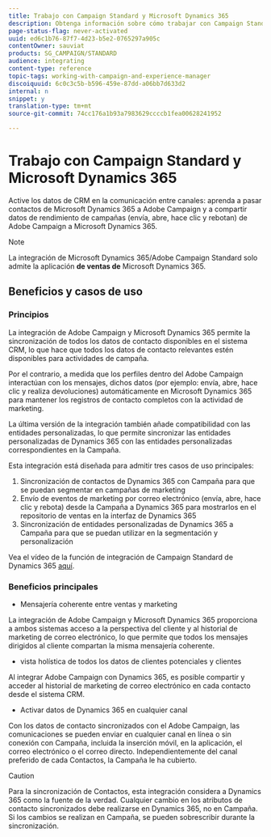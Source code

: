 ```yaml
---
title: Trabajo con Campaign Standard y Microsoft Dynamics 365
description: Obtenga información sobre cómo trabajar con Campaign Standard y Microsoft Dynamics 365
page-status-flag: never-activated
uuid: ed6c1b76-87f7-4d23-b5e2-0765297a905c
contentOwner: sauviat
products: SG_CAMPAIGN/STANDARD
audience: integrating
content-type: reference
topic-tags: working-with-campaign-and-experience-manager
discoiquuid: 6c0c3c5b-b596-459e-87dd-a06bb7d633d2
internal: n
snippet: y
translation-type: tm+mt
source-git-commit: 74cc176a1b93a7983629ccccb1fea00628241952

---
```



# Trabajo con Campaign Standard y Microsoft Dynamics 365

Active los datos de CRM en la comunicación entre canales: aprenda a pasar contactos de Microsoft Dynamics 365 a Adobe Campaign y a compartir datos de rendimiento de campañas (envía, abre, hace clic y rebotan) de Adobe Campaign a Microsoft Dynamics 365.

>[!NOTE]
>
>La integración de Microsoft Dynamics 365/Adobe Campaign Standard solo admite la aplicación **de ventas de** Microsoft Dynamics 365.

## Beneficios y casos de uso

### Principios

La integración de Adobe Campaign y Microsoft Dynamics 365 permite la sincronización de todos los datos de contacto disponibles en el sistema CRM, lo que hace que todos los datos de contacto relevantes estén disponibles para actividades de campaña.

Por el contrario, a medida que los perfiles dentro del Adobe Campaign interactúan con los mensajes, dichos datos (por ejemplo: envía, abre, hace clic y realiza devoluciones) automáticamente en Microsoft Dynamics 365 para mantener los registros de contacto completos con la actividad de marketing.

La última versión de la integración también añade compatibilidad con las entidades personalizadas, lo que permite sincronizar las entidades personalizadas de Dynamics 365 con las entidades personalizadas correspondientes en la Campaña.

Esta integración está diseñada para admitir tres casos de uso principales:

1. Sincronización de contactos de Dynamics 365 con Campaña para que se puedan segmentar en campañas de marketing
1. Envío de eventos de marketing por correo electrónico (envía, abre, hace clic y rebota) desde la Campaña a Dynamics 365 para mostrarlos en el repositorio de ventas en la interfaz de Dynamics 365
1. Sincronización de entidades personalizadas de Dynamics 365 a Campaña para que se puedan utilizar en la segmentación y personalización

Vea el vídeo de la función de integración de Campaign Standard de Dynamics 365 [aquí](https://helpx.adobe.com/campaign/kt/acs/using/acs-ms-dynamics-crm-connector-tutorial.html).

### Beneficios principales

* Mensajería coherente entre ventas y marketing

La integración de Adobe Campaign y Microsoft Dynamics 365 proporciona a ambos sistemas acceso a la perspectiva del cliente y al historial de marketing de correo electrónico, lo que permite que todos los mensajes dirigidos al cliente compartan la misma mensajería coherente.

* vista holística de todos los datos de clientes potenciales y clientes

Al integrar Adobe Campaign con Dynamics 365, es posible compartir y acceder al historial de marketing de correo electrónico en cada contacto desde el sistema CRM.

* Activar datos de Dynamics 365 en cualquier canal

Con los datos de contacto sincronizados con el Adobe Campaign, las comunicaciones se pueden enviar en cualquier canal en línea o sin conexión con Campaña, incluida la inserción móvil, en la aplicación, el correo electrónico o el correo directo. Independientemente del canal preferido de cada Contactos, la Campaña le ha cubierto.

>[!CAUTION]
>
>Para la sincronización de Contactos, esta integración considera a Dynamics 365 como la fuente de la verdad.  Cualquier cambio en los atributos de contacto sincronizados debe realizarse en Dynamics 365, no en Campaña.  Si los cambios se realizan en Campaña, se pueden sobrescribir durante la sincronización.

